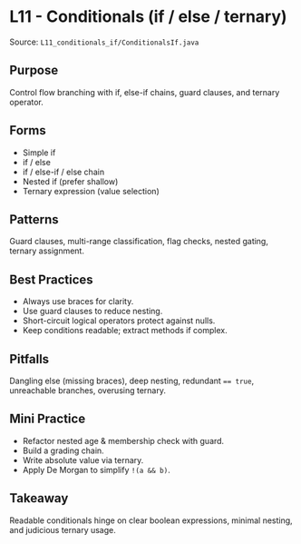 # L11 - Conditionals (if / else / ternary)

Source: `L11_conditionals_if/ConditionalsIf.java`

## Purpose
Control flow branching with if, else-if chains, guard clauses, and ternary operator.

## Forms
- Simple if
- if / else
- if / else-if / else chain
- Nested if (prefer shallow)
- Ternary expression (value selection)

## Patterns
Guard clauses, multi-range classification, flag checks, nested gating, ternary assignment.

## Best Practices
- Always use braces for clarity.
- Use guard clauses to reduce nesting.
- Short-circuit logical operators protect against nulls.
- Keep conditions readable; extract methods if complex.

## Pitfalls
Dangling else (missing braces), deep nesting, redundant `== true`, unreachable branches, overusing ternary.

## Mini Practice
- Refactor nested age & membership check with guard.
- Build a grading chain.
- Write absolute value via ternary.
- Apply De Morgan to simplify `!(a && b)`.

## Takeaway
Readable conditionals hinge on clear boolean expressions, minimal nesting, and judicious ternary usage.
